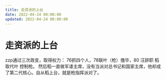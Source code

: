 ```yaml
---
title: 走资派的上台
date: 2022-04-24 00:00:00
updated: 2022-04-24 00:00:00
---
```


# 走资派的上台

zzp通过三次政变，取得权力：
76抓四个人，78联叶（枪）撸华，80 汪辞职 稻取代叶 控制枪。
然后稻一直做军诿主席，没有当派对总书记和国家主席，他却成了第二代核心。自从稻上台，就是枪指挥派对了。
